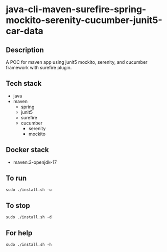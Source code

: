 # java-cli-maven-surefire-spring-mockito-serenity-cucumber-junit5-car-data

## Description
A POC for maven app using junit5
mockito, serenity, and cucumber framework
 with surefire plugin.

## Tech stack
- java
- maven
	- spring
  - junit5
  - surefire
  - cucumber
	- serenity
	- mockito


## Docker stack
- maven:3-openjdk-17

## To run
`sudo ./install.sh -u`

## To stop
`sudo ./install.sh -d`

## For help
`sudo ./install.sh -h`
